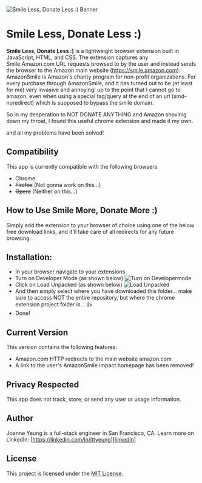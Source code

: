 ![Smile Less, Donate Less :) Banner](https://github.com/jttyeung/smile-more-donate-more/blob/master/screenshots/smilemore-1400x560.png?raw=true)

# Smile Less, Donate Less :)

**Smile Less, Donate Less :)** is a lightweight browser extension built in JavaScript, HTML, and CSS. The extension captures any Smile.Amazon.com URL requests browsed to by the user and instead sends the browser to the Amazon main website (https://smile.amazon.com). AmazonSmile is Amazon's charity program for non-profit organizations. For every purchase through AmazonSmile, and it has turned out to be (at least for me) very invasive and annoying! up to the point that I cannot go to amazon, even when using a special tag/query at the end of an url (smd-noredirect) which is supposed to bypass the smile domain.

So in my desperation to NOT DONATE ANYTHING and Amazon shovinig down my throat, I found this useful chrome extension and made it my own.

and all my problems have been solved!

## Compatibility

This app is currently compatible with the following browsers:

- Chrome
- ~~Firefox~~ (Not gonna work on this...)
- ~~Opera~~ (Neither on this...)

## How to Use **Smile More, Donate More :)**

Simply add the extension to your browser of choice using one of the below free download links, and it'll take care of all redirects for any future browsing.

## Installation:

- In your browser navigate to your extensions
- Turn on Developer Mode (as shown below)
  ![Turn on Developermode](https://i.imgur.com/82JPdFY.png)
- Click on Load Unpacked (as shown below)
  ![Load Unpacked](https://i.imgur.com/KSVeawr.png)
- And then simply select where you have downloaded this folder... make sure to access NOT the entire repository, but where the chrome extension project folder is... 👍
- Done!

## Current Version

This version contains the following features:

- Amazon.com HTTP redirects to the main website amazon.com
- A link to the user's AmazonSmile impact homepage has been removed!

## Privacy Respected

This app does not track, store, or send any user or usage information.

## Author

Joanne Yeung is a full-stack engineer in San Francisco, CA.
Learn more on LinkedIn: [https://linkedin.com/in/jttyeung][linkedin]

## License

This project is licensed under the [MIT License][license].

[project]: https://jttyeung.github.io/2017/07/02/smile-more-donate-more.html
[chrome-download]: https://chrome.google.com/webstore/detail/smile-more-donate-more/lbicnnogjkpfkhokabdopjibhlcejhop
[mozilla-download]: https://addons.mozilla.org/en-US/firefox/addon/smile-more-donate-more/
[opera-download]: #
[linkedin]: https://linkedin.com/in/jttyeung
[license]: LICENSE
